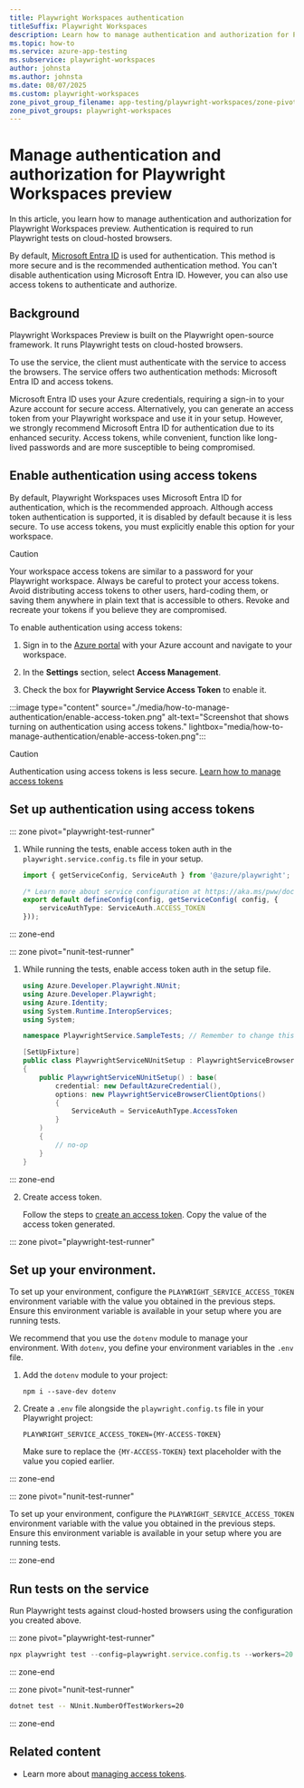 ```yaml
---
title: Playwright Workspaces authentication
titleSuffix: Playwright Workspaces
description: Learn how to manage authentication and authorization for Playwright Workspaces preview
ms.topic: how-to
ms.service: azure-app-testing
ms.subservice: playwright-workspaces
author: johnsta
ms.author: johnsta
ms.date: 08/07/2025
ms.custom: playwright-workspaces
zone_pivot_group_filename: app-testing/playwright-workspaces/zone-pivots-groups.json
zone_pivot_groups: playwright-workspaces
---
```


# Manage authentication and authorization for Playwright Workspaces preview

In this article, you learn how to manage authentication and authorization for Playwright Workspaces preview. Authentication is required to run Playwright tests on cloud-hosted browsers.

By default, [Microsoft Entra ID](/entra/identity/) is used for authentication. This method is more secure and is the recommended authentication method. You can't disable authentication using Microsoft Entra ID. However, you can also use access tokens to authenticate and authorize.

## Background  

Playwright Workspaces Preview is built on the Playwright open-source framework. It runs Playwright tests on cloud-hosted browsers.

To use the service, the client must authenticate with the service to access the browsers. The service offers two authentication methods: Microsoft Entra ID and access tokens.

Microsoft Entra ID uses your Azure credentials, requiring a sign-in to your Azure account for secure access. Alternatively, you can generate an access token from your Playwright workspace and use it in your setup. However, we strongly recommend Microsoft Entra ID for authentication due to its enhanced security. Access tokens, while convenient, function like long-lived passwords and are more susceptible to being compromised.

## Enable authentication using access tokens

By default, Playwright Workspaces uses Microsoft Entra ID for authentication, which is the recommended approach. Although access token authentication is supported, it is disabled by default because it is less secure. To use access tokens, you must explicitly enable this option for your workspace.

> [!CAUTION]
> Your workspace access tokens are similar to a password for your Playwright workspace. Always be careful to protect your access tokens. Avoid distributing access tokens to other users, hard-coding them, or saving them anywhere in plain text that is accessible to others. Revoke and recreate your tokens if you believe they are compromised.

To enable authentication using access tokens:

1. Sign in to the [Azure portal](https://portal.azure.com) with your Azure account and navigate to your workspace.

1. In the **Settings** section, select **Access Management**.

1. Check the box for **Playwright Service Access Token** to enable it.

:::image type="content" source="./media/how-to-manage-authentication/enable-access-token.png" alt-text="Screenshot that shows turning on authentication using access tokens." lightbox="media/how-to-manage-authentication/enable-access-token.png":::

> [!CAUTION]
> Authentication using access tokens is less secure. [Learn how to manage access tokens](./how-to-manage-access-tokens.md)

## Set up authentication using access tokens

::: zone pivot="playwright-test-runner"

1. While running the tests, enable access token auth in the `playwright.service.config.ts` file in your setup. 

    ```typescript
    import { getServiceConfig, ServiceAuth } from '@azure/playwright';
    
    /* Learn more about service configuration at https://aka.ms/pww/docs/config */
    export default defineConfig(config, getServiceConfig( config, {
        serviceAuthType: ServiceAuth.ACCESS_TOKEN
    }));
    ```
::: zone-end

::: zone pivot="nunit-test-runner"

1. While running the tests, enable access token auth in the setup file. 

    ```c#
    using Azure.Developer.Playwright.NUnit;
    using Azure.Developer.Playwright;
    using Azure.Identity;
    using System.Runtime.InteropServices;
    using System;

    namespace PlaywrightService.SampleTests; // Remember to change this as per your project namespace

    [SetUpFixture]
    public class PlaywrightServiceNUnitSetup : PlaywrightServiceBrowserNUnit
    {
        public PlaywrightServiceNUnitSetup() : base(
            credential: new DefaultAzureCredential(),
            options: new PlaywrightServiceBrowserClientOptions()
            {
                ServiceAuth = ServiceAuthType.AccessToken
            }
        )
        {
            // no-op
        }
    }
    ```
::: zone-end

2. Create access token. 

    Follow the steps to [create an access token](./how-to-manage-access-tokens.md#generate-a-workspace-access-token). Copy the value of the access token generated.

::: zone pivot="playwright-test-runner"

## Set up your environment.

To set up your environment, configure the `PLAYWRIGHT_SERVICE_ACCESS_TOKEN` environment variable with the value you obtained in the previous steps. Ensure this environment variable is available in your setup where you are running tests.

We recommend that you use the `dotenv` module to manage your environment. With `dotenv`, you define your environment variables in the `.env` file.

1. Add the `dotenv` module to your project:

    ```shell
    npm i --save-dev dotenv
    ```

2. Create a `.env` file alongside the `playwright.config.ts` file in your Playwright project:
    
    ```
    PLAYWRIGHT_SERVICE_ACCESS_TOKEN={MY-ACCESS-TOKEN}
    ```

    Make sure to replace the `{MY-ACCESS-TOKEN}` text placeholder with the value you copied earlier.

::: zone-end

::: zone pivot="nunit-test-runner"

To set up your environment, configure the `PLAYWRIGHT_SERVICE_ACCESS_TOKEN` environment variable with the value you obtained in the previous steps. Ensure this environment variable is available in your setup where you are running tests.

::: zone-end

## Run tests on the service

Run Playwright tests against cloud-hosted browsers using the configuration you created above.

::: zone pivot="playwright-test-runner"

```typescript
npx playwright test --config=playwright.service.config.ts --workers=20
```
::: zone-end

::: zone pivot="nunit-test-runner"

```bash
dotnet test -- NUnit.NumberOfTestWorkers=20
```
::: zone-end
## Related content

- Learn more about [managing access tokens](./how-to-manage-access-tokens.md).

